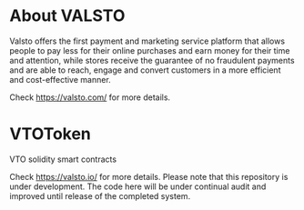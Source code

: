 
# About VALSTO
Valsto offers the first payment and marketing service platform that allows people to pay less for their online purchases and earn money for their time and attention, while stores receive the guarantee of no fraudulent payments and are able to reach, engage and convert customers in a more efficient and cost-effective manner.

Check https://valsto.com/ for more details.

# VTOToken
VTO solidity smart contracts

Check https://valsto.io/ for more details.
Please note that this repository is under development. The code here will be under continual audit and improved until release of the completed system.

